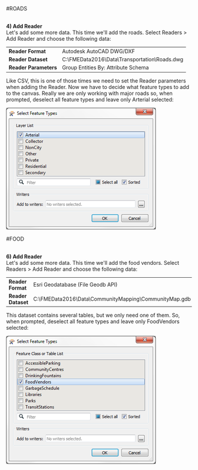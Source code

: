 #ROADS


<br>**4) Add Reader**
<br>Let's add some more data. This time we'll add the roads. Select Readers > Add Reader and choose the following data:

<table style="border: 0px">

<tr>
<td style="font-weight: bold">Reader Format</td>
<td style="">Autodesk AutoCAD DWG/DXF</td>
</tr>

<tr>
<td style="font-weight: bold">Reader Dataset</td>
<td style="">C:\FMEData2016\Data\Transportation\Roads.dwg</td>
</tr>

<tr>
<td style="font-weight: bold">Reader Parameters</td>
<td style="">Group Entities By: Attribute Schema</td>
</tr>

</table>

Like CSV, this is one of those times we need to set the Reader parameters when adding the Reader. Now we have to decide what feature types to add to the canvas. Really we are only working with major roads so, when prompted, deselect all feature types and leave only Arterial selected:

![](./Images/Img4.73.Ex2.RoadFeatureTypes.png)


#FOOD

<br>**6) Add Reader**
<br>Let's add some more data. This time we'll add the food vendors. Select Readers > Add Reader and choose the following data:

<table style="border: 0px">

<tr>
<td style="font-weight: bold">Reader Format</td>
<td style="">Esri Geodatabase (File Geodb API)</td>
</tr>

<tr>
<td style="font-weight: bold">Reader Dataset</td>
<td style="">C:\FMEData2016\Data\CommunityMapping\CommunityMap.gdb</td>
</tr>

</table>

This dataset contains several tables, but we only need one of them. So, when prompted, deselect all feature types and leave only FoodVendors selected:

![](./Images/Img4.75.Ex2.CommunityMappingFeatureTypes.png)


